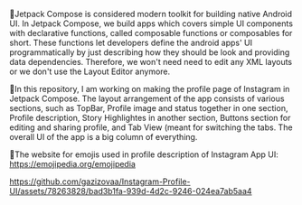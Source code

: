 📝Jetpack Compose is considered modern toolkit for building native Android UI. In Jetpack Compose, we build apps which covers simple UI components with declarative functions, called composable functions or composables for short. These functions let developers define the android apps' UI programmatically by just describing how they should be look and providing data dependencies. Therefore, we won't need need to edit any XML layouts or we don't use the Layout Editor anymore. 

📝In this repository, I am working on making the profile page of Instagram in Jetpack Compose. The layout arrangement of the app consists of various sections, such as TopBar, Profile image and status together in one section, Profile description, Story Highlightes in another section, Buttons section for editing and sharing profile, and Tab View (meant for switching the tabs. The overall UI of the app is a big column of everything. 


📌The website for emojis used in profile description of Instagram App UI:
https://emojipedia.org/emojipedia

https://github.com/gazizovaa/Instagram-Profile-UI/assets/78263828/bad3b1fa-939d-4d2c-9246-024ea7ab5aa4


